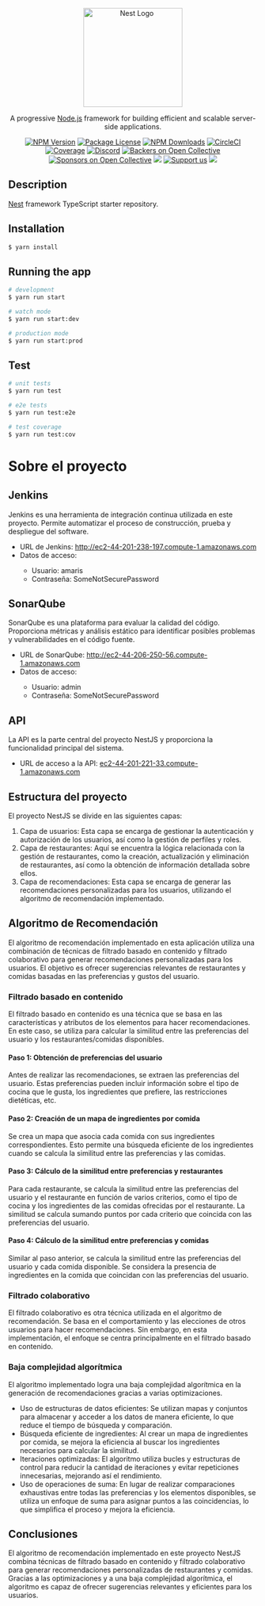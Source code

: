 <p align="center">
  <a href="http://nestjs.com/" target="blank"><img src="https://nestjs.com/img/logo-small.svg" width="200" alt="Nest Logo" /></a>
</p>

[circleci-image]: https://img.shields.io/circleci/build/github/nestjs/nest/master?token=abc123def456
[circleci-url]: https://circleci.com/gh/nestjs/nest

  <p align="center">A progressive <a href="http://nodejs.org" target="_blank">Node.js</a> framework for building efficient and scalable server-side applications.</p>
    <p align="center">
<a href="https://www.npmjs.com/~nestjscore" target="_blank"><img src="https://img.shields.io/npm/v/@nestjs/core.svg" alt="NPM Version" /></a>
<a href="https://www.npmjs.com/~nestjscore" target="_blank"><img src="https://img.shields.io/npm/l/@nestjs/core.svg" alt="Package License" /></a>
<a href="https://www.npmjs.com/~nestjscore" target="_blank"><img src="https://img.shields.io/npm/dm/@nestjs/common.svg" alt="NPM Downloads" /></a>
<a href="https://circleci.com/gh/nestjs/nest" target="_blank"><img src="https://img.shields.io/circleci/build/github/nestjs/nest/master" alt="CircleCI" /></a>
<a href="https://coveralls.io/github/nestjs/nest?branch=master" target="_blank"><img src="https://coveralls.io/repos/github/nestjs/nest/badge.svg?branch=master#9" alt="Coverage" /></a>
<a href="https://discord.gg/G7Qnnhy" target="_blank"><img src="https://img.shields.io/badge/discord-online-brightgreen.svg" alt="Discord"/></a>
<a href="https://opencollective.com/nest#backer" target="_blank"><img src="https://opencollective.com/nest/backers/badge.svg" alt="Backers on Open Collective" /></a>
<a href="https://opencollective.com/nest#sponsor" target="_blank"><img src="https://opencollective.com/nest/sponsors/badge.svg" alt="Sponsors on Open Collective" /></a>
  <a href="https://paypal.me/kamilmysliwiec" target="_blank"><img src="https://img.shields.io/badge/Donate-PayPal-ff3f59.svg"/></a>
    <a href="https://opencollective.com/nest#sponsor"  target="_blank"><img src="https://img.shields.io/badge/Support%20us-Open%20Collective-41B883.svg" alt="Support us"></a>
  <a href="https://twitter.com/nestframework" target="_blank"><img src="https://img.shields.io/twitter/follow/nestframework.svg?style=social&label=Follow"></a>
</p>
  <!--[![Backers on Open Collective](https://opencollective.com/nest/backers/badge.svg)](https://opencollective.com/nest#backer)
  [![Sponsors on Open Collective](https://opencollective.com/nest/sponsors/badge.svg)](https://opencollective.com/nest#sponsor)-->

## Description

[Nest](https://github.com/nestjs/nest) framework TypeScript starter repository.

## Installation

```bash
$ yarn install
```

## Running the app

```bash
# development
$ yarn run start

# watch mode
$ yarn run start:dev

# production mode
$ yarn run start:prod
```

## Test

```bash
# unit tests
$ yarn run test

# e2e tests
$ yarn run test:e2e

# test coverage
$ yarn run test:cov
```

<!DOCTYPE html>
<html>

<body>
  <h1>Sobre el proyecto</h1>

  <h2>Jenkins</h2>
  <p>Jenkins es una herramienta de integración continua utilizada en este proyecto. Permite automatizar el proceso de construcción, prueba y despliegue del software.</p>
  <ul>
    <li>URL de Jenkins: <a href="http://ec2-44-201-238-197.compute-1.amazonaws.com:8080/">http://ec2-44-201-238-197.compute-1.amazonaws.com</a></li>
    <li>Datos de acceso:</li>
    <ul>
      <li>Usuario: amaris</li>
      <li>Contraseña: SomeNotSecurePassword</li>
    </ul>
  </ul>

  <h2>SonarQube</h2>
  <p>SonarQube es una plataforma para evaluar la calidad del código. Proporciona métricas y análisis estático para identificar posibles problemas y vulnerabilidades en el código fuente.</p>
  <ul>
    <li>URL de SonarQube: <a href="http://ec2-44-206-250-56.compute-1.amazonaws.com:9000/dashboard?id=Food-services">http://ec2-44-206-250-56.compute-1.amazonaws.com</a></li>
    <li>Datos de acceso:</li>
    <ul>
      <li>Usuario: admin</li>
      <li>Contraseña: SomeNotSecurePassword</li>
    </ul>
  </ul>

  <h2>API</h2>
  <p>La API es la parte central del proyecto NestJS y proporciona la funcionalidad principal del sistema.</p>
  <ul>
    <li>URL de acceso a la API: <a href="ec2-44-201-221-33.compute-1.amazonaws.com:3000">ec2-44-201-221-33.compute-1.amazonaws.com</a></li>
  </ul>

  <h2>Estructura del proyecto</h2>
  <p>El proyecto NestJS se divide en las siguientes capas:</p>
  <ol>
    <li>Capa de usuarios: Esta capa se encarga de gestionar la autenticación y autorización de los usuarios, así como la gestión de perfiles y roles.</li>
    <li>Capa de restaurantes: Aquí se encuentra la lógica relacionada con la gestión de restaurantes, como la creación, actualización y eliminación de restaurantes, así como la obtención de información detallada sobre ellos.</li>
    <li>Capa de recomendaciones: Esta capa se encarga de generar las recomendaciones personalizadas para los usuarios, utilizando el algoritmo de recomendación implementado.</li>
  </ol>

  <h2>Algoritmo de Recomendación</h2>
  <p>El algoritmo de recomendación implementado en esta aplicación utiliza una combinación de técnicas de filtrado basado en contenido y filtrado colaborativo para generar recomendaciones personalizadas para los usuarios. El objetivo es ofrecer sugerencias relevantes de restaurantes y comidas basadas en las preferencias y gustos del usuario.</p>

  <h3>Filtrado basado en contenido</h3>

  <p>El filtrado basado en contenido es una técnica que se basa en las características y atributos de los elementos para hacer recomendaciones. En este caso, se utiliza para calcular la similitud entre las preferencias del usuario y los restaurantes/comidas disponibles.</p>

  <h4>Paso 1: Obtención de preferencias del usuario</h4>

  <p>Antes de realizar las recomendaciones, se extraen las preferencias del usuario. Estas preferencias pueden incluir información sobre el tipo de cocina que le gusta, los ingredientes que prefiere, las restricciones dietéticas, etc.</p>

  <h4>Paso 2: Creación de un mapa de ingredientes por comida</h4>

  <p>Se crea un mapa que asocia cada comida con sus ingredientes correspondientes. Esto permite una búsqueda eficiente de los ingredientes cuando se calcula la similitud entre las preferencias y las comidas.</p>

  <h4>Paso 3: Cálculo de la similitud entre preferencias y restaurantes</h4>

  <p>Para cada restaurante, se calcula la similitud entre las preferencias del usuario y el restaurante en función de varios criterios, como el tipo de cocina y los ingredientes de las comidas ofrecidas por el restaurante. La similitud se calcula sumando puntos por cada criterio que coincida con las preferencias del usuario.</p>

  <h4>Paso 4: Cálculo de la similitud entre preferencias y comidas</h4>

  <p>Similar al paso anterior, se calcula la similitud entre las preferencias del usuario y cada comida disponible. Se considera la presencia de ingredientes en la comida que coincidan con las preferencias del usuario.</p>

  <h3>Filtrado colaborativo</h3>

  <p>El filtrado colaborativo es otra técnica utilizada en el algoritmo de recomendación. Se basa en el comportamiento y las elecciones de otros usuarios para hacer recomendaciones. Sin embargo, en esta implementación, el enfoque se centra principalmente en el filtrado basado en contenido.</p>

  <h3>Baja complejidad algorítmica</h3>

  <p>El algoritmo implementado logra una baja complejidad algorítmica en la generación de recomendaciones gracias a varias optimizaciones.</p>

  <ul>
    <li>Uso de estructuras de datos eficientes: Se utilizan mapas y conjuntos para almacenar y acceder a los datos de manera eficiente, lo que reduce el tiempo de búsqueda y comparación.</li>
    <li>Búsqueda eficiente de ingredientes: Al crear un mapa de ingredientes por comida, se mejora la eficiencia al buscar los ingredientes necesarios para calcular la similitud.</li>
    <li>Iteraciones optimizadas: El algoritmo utiliza bucles y estructuras de control para reducir la cantidad de iteraciones y evitar repeticiones innecesarias, mejorando así el rendimiento.</li>
    <li>Uso de operaciones de suma: En lugar de realizar comparaciones exhaustivas entre todas las preferencias y los elementos disponibles, se utiliza un enfoque de suma para asignar puntos a las coincidencias, lo que simplifica el proceso y mejora la eficiencia.</li>
  </ul>

  <h2>Conclusiones</h2>

  <p>El algoritmo de recomendación implementado en este proyecto NestJS combina técnicas de filtrado basado en contenido y filtrado colaborativo para generar recomendaciones personalizadas de restaurantes y comidas. Gracias a las optimizaciones y a una baja complejidad algorítmica, el algoritmo es capaz de ofrecer sugerencias relevantes y eficientes para los usuarios.</p>
</body>
</html>

